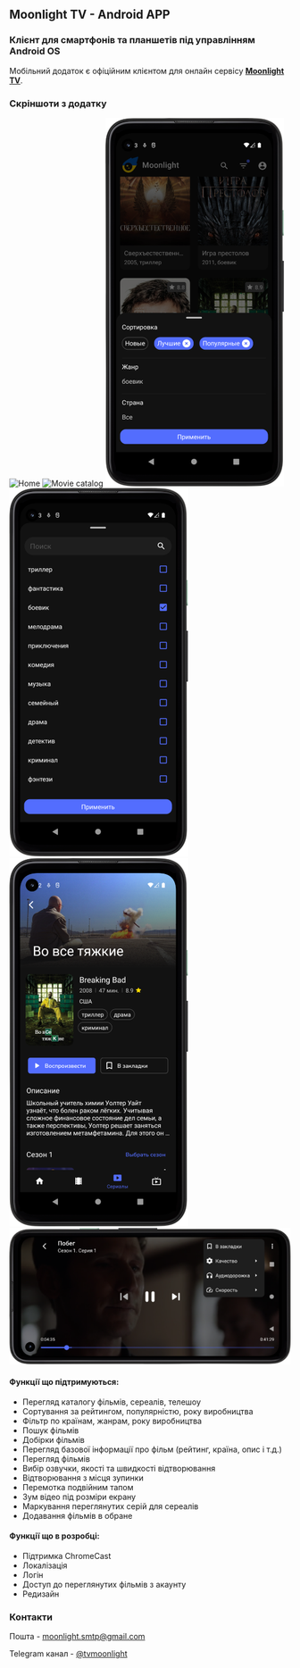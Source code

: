 ## Moonlight TV - Android APP

### Клієнт для смартфонів та планшетів під управлінням Android OS

Мобільний додаток є офіційним клієнтом для онлайн сервісу **[Moonlight TV](https://moonlight-tv.com)**.

### Скріншоти з додатку

![Home](/assets/screenshot_1.png)
![Movie catalog](/assets/screenshot_2.png)
![Sort](/assets/screenshot_3.png)
![Filter genres](/assets/screenshot_4.png)
![Movie info](/assets/screenshot_5.png)
![Media player](/assets/screenshot_6.png)

#### Функції що підтримуються:

- Перегляд каталогу фільмів, сереалів, телешоу
- Сортування за рейтингом, популярністю, року виробництва
- Фільтр по країнам, жанрам, року виробництва
- Пошук фільмів
- Добірки фільмів
- Перегляд базової інформації про фільм (рейтинг, країна, опис і т.д.)
- Перегляд фільмів
- Вибір озвучки, якості та швидкості відтворювання
- Відтворювання з місця зупинки
- Перемотка подвійним тапом
- Зум відео під розміри екрану
- Маркування переглянутих серій для сереалів
- Додавання фільмів в обране

#### Функції що в розробці:

- Підтримка ChromeCast
- Локалізація
- Логін
- Доступ до переглянутих фільмів з акаунту
- Редизайн

### Контакти

Пошта - [moonlight.smtp@gmail.com](mailto:moonlight.smtp@gmail.com)

Telegram канал - [@tvmoonlight](https://t.me/tvmoonlight)
